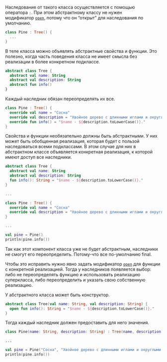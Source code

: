 Наследование от такого класса осуществляется с помощью оператора `:`. При этом абстрактному классу не нужен модификатор [`open`](https://bimlibik.github.io/posts/kotlin-open-keyword/), потому что он “открыт” для наследования по умолчанию.

```kotlin
class Pine : Tree() {
  ...
}
```

В теле класса можно объявлять абстрактные свойства и функции. Это полезно, когда часть поведения класса не имеет смысла без реализации в более конкретном подклассе.

```kotlin
abstract class Tree {
  abstract val name: String
  abstract val description: String
  abstract fun info()
}
```

Каждый наследник обязан переопределять их все.

```kotlin
class Pine : Tree() {
  override val name = "Сосна"
  override val description = "Хвойное дерево с длинными иглами и округлыми шишками"
  override fun info() = "$name - ${description.toLowerCase()}."  
}
```

Свойства и функции необязательно должны быть абстрактными. У них может быть обобщенная реализация, которая будет с пользой наследоваться всеми подклассами. В этом случае для них в абстрактном классе объявляется конкретная реализация, к которой имеют доступ все наследники.

```kotlin
abstract class Tree {
  abstract val name: String
  abstract val description: String
  fun info(): String = "$name - ${description.toLowerCase()}."
}

...

class Pine : Tree() {
  override val name = "Сосна"
  override val description = "Хвойное дерево с длинными иглами и округлыми шишками"
}

...

val pine = Pine()
println(pine.info())
```

Так как этот компонент класса уже не будет абстрактным, наследники не смогут его переопределить. Потому-что все по-умолчанию final.

Чтобы это исправить нужно явно задать модификатор [`open`](https://bimlibik.github.io/posts/kotlin-open-keyword/) для функции с конкретной реализацией. Тогда у наследников появляется выбор: либо не переопределять функцию и использовать реализацию суперкласса, либо переопределить и указать свою собственную реализацию.

У абстрактного класса может быть конструктор.

```kotlin
abstract class Tree(val name: String, val description: String) {
  open fun info(): String = "$name - ${description.toLowerCase()}."
}
```

Тогда каждый наследник должен предоставить для него значения.

```kotlin
class Pine(name: String, description: String) : Tree(name, description)

...

val pine = Pine("Сосна", "Хвойное дерево с длинными иглами и округлыми шишками")
println(pine.info())
```


